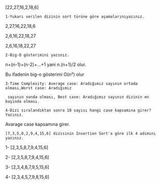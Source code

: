 [22,27,16,2,18,6]
```
1-Yukarı verilen dizinin sort türüne göre aşamalarınıyazınız.
```
2,27,16,22,18,6

2,6,16,22,18,27

2,6,16,18,22,27
```
2-Big-O gösterimini yazınız.
```
n+(n-1)+(n-2)+...+1 yani
n.(n+1)/2 olur.

Bu ifadenin big-o gösterimi O(n²) olur

```
3-Time Complexity: Average case: Aradığımız sayının ortada olması,Worst case: Aradığımız

 sayının sonda olması, Best case: Aradığımız sayının dizinin en başında olması.
```

```
4-Dizi sıralandıktan sonra 18 sayısı hangi case kapsamına girer? Yazınız.
```
Avarage case kapsamına girer.



```
[7,3,5,8,2,9,4,15,6] dizisinin Insertion Sort'a göre ilk 4 adımını yazınız.
```
1- [2,3,5,8,7,9,4,15,6]

2- [2,3,5,8,7,9,4,15,6]

3- [2,3,4,8,7,9,5,15,6]

4- [2,3,4,5,7,9,8,15,6]
